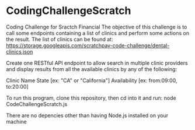 # CodingChallengeScratch
Coding Challenge for Sractch Financial
The objective of this challenge is to call some endpoints containing a list of clinics and perform some actions on the result.
The list of clinics can be found at:
https://storage.googleapis.com/scratchpay-code-challenge/dental-clinics.json

Create one RESTful API endpoint to allow search in multiple clinic providers and display results from all the available clinics by any of the following:

Clinic Name
State [ex: "CA" or "California"]
Availability [ex: from:09:00, to:20:00]




To run this program, clone this repository, then cd into it and run: 
node CodeChallengeScratch.js

There are no depencies other than having Node.js installed on your machine
